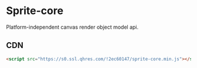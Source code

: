 # Sprite-core

Platform-independent canvas render object model api.

## CDN

```html
<script src="https://s0.ssl.qhres.com/!2ec60147/sprite-core.min.js"></script>
```
